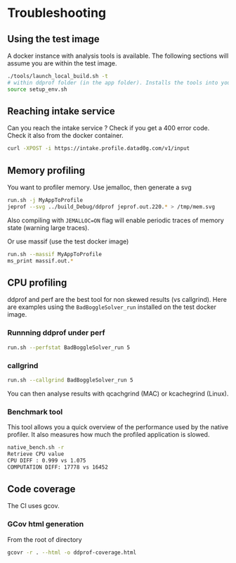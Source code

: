 
# Troubleshooting

## Using the test image

A docker instance with analysis tools is available. The following sections will assume you are within the test image.

```bash
./tools/launch_local_build.sh -t
# within ddprof folder (in the app folder). Installs the tools into your path
source setup_env.sh
```

## Reaching intake service

Can you reach the intake service ? Check if you get a 400 error code. Check it also from the docker container.

```bash
curl -XPOST -i https://intake.profile.datad0g.com/v1/input
```

## Memory profiling

You want to profiler memory. Use jemalloc, then generate a svg

```bash
run.sh -j MyAppToProfile
jeprof --svg ../build_Debug/ddprof jeprof.out.220.* > /tmp/mem.svg
```

Also compiling with `JEMALLOC=ON` flag will enable periodic traces of memory state (warning large traces).

Or use massif (use the test docker image)

```bash
run.sh --massif MyAppToProfile
ms_print massif.out.*
```

## CPU profiling

ddprof and perf are the best tool for non skewed results (vs callgrind).
Here are examples using the `BadBoggleSolver_run` installed on the test docker image.

### Runnning ddprof under perf

```bash
run.sh --perfstat BadBoggleSolver_run 5
```

### callgrind

```bash
run.sh --callgrind BadBoggleSolver_run 5
```

You can then analyse results with qcachgrind (MAC) or kcachegrind (Linux).

### Benchmark tool

This tool allows you a quick overview of the performance used by the native profiler. It also measures how much the profiled application is slowed.

```bash
native_bench.sh -r 
Retrieve CPU value
CPU DIFF : 0.999 vs 1.075 
COMPUTATION DIFF: 17778 vs 16452
```

## Code coverage

The CI uses gcov.

### GCov html generation

From the root of directory

```bash
gcovr -r . --html -o ddprof-coverage.html
```
